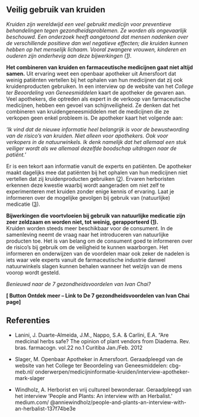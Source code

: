 ## Veilig gebruik van kruiden

_Kruiden zijn wereldwijd een veel gebruikt medicijn voor preventieve behandelingen tegen gezondheidsproblemen. Ze worden als ongevaarlijk beschouwd. Een onderzoek heeft aangetoond dat mensen nadenken over de verschillende positieve dan wel negatieve effecten; die kruiden kunnen hebben op het menselijk lichaam. Vooral zwangere vrouwen, kinderen en ouderen zijn onderhevig aan deze bijwerkingen ([1](http://www.scielo.br/scielo.php?script=sci_arttext&pid=S0102-695X2012000100004))._

**Het combineren van kruiden en farmaceutische medicijnen gaat niet altijd samen.**
Uit ervaring weet een openbaar apotheker uit Amersfoort dat weinig patiënten vertellen bij het ophalen van hun medicijnen dat zij ook kruidenproducten gebruiken. In een interview op de website van het _College ter Beoordeling van Geneesmiddelen_ kaart de apotheker de gevaren aan. Veel apothekers, die optreden als expert in de verkoop van farmaceutische medicijnen, hebben een gevoel van schijnveiligheid. Ze denken dat het combineren van kruidengeneesmiddelen met de medicijnen die ze verkopen geen enkel probleem is. De apotheker kaart het volgende aan:

_‘Ik vind dat de nieuwe informatie heel belangrijk is voor de bewustwording van de risico’s van kruiden. Niet alleen voor apothekers. Ook voor verkopers in de natuurwinkels. Ik denk namelijk dat het allemaal een stuk veiliger wordt als we allemaal dezelfde boodschap uitdragen naar de patiënt.’_ 

Er is een tekort aan informatie vanuit de experts en patiënten. De apotheker maakt dagelijks mee dat patiënten bij het ophalen van hun medicijnen niet vertellen dat zij kruidenproducten gebruiken ([2](https://www.cbg-meb.nl/onderwerpen/medicijninformatie-kruiden/interview-apotheker-mark-slager)). Ervaren herboristen erkennen deze kwestie waarbij wordt aangeraden om niet zelf te experimenteren met kruiden zonder enige kennis of ervaring. Laat je informeren over de mogelijke gevolgen bij gebruik van (natuurlijke) medicatie ([3](https://medium.com/@anniewindholz/people-and-plants-an-interview-with-an-herbalist-137f74be3e?)).

**Bijwerkingen die voortvloeien bij gebruik van natuurlijke medicatie zijn zeer zeldzaam en worden niet, tot weinig, gerapporteerd ([1](http://www.scielo.br/scielo.php?script=sci_arttext&pid=S0102-695X2012000100004)).** <br> Kruiden worden steeds meer beschikbaar voor de consument. In de samenleving neemt de vraag naar het introduceren van natuurlijke producten toe. Het is van belang om de consument goed te informeren over de risico’s bij gebruik om de veiligheid te kunnen waarborgen. Het informeren en onderwijzen van de voordelen maar ook zeker de nadelen is iets waar vele experts vanuit de farmaceutische industrie danwel natuurwinkels slagen kunnen behalen wanneer het welzijn van de mens voorop wordt gesteld. 


_Benieuwd naar de 7 gezondheidsvoordelen van Ivan Chai?_

**[ Button Ontdek meer – Link to De 7 gezondheidsvoordelen van Ivan Chai page]**

## Referenties 

* Lanini, J. Duarte-Almeida, J.M., Nappo, S.A. & Carlini, E.A. “Are medicinal herbs safe? The opinion of plant vendors from Diadema. Rev. bras. farmacogn. vol.22 no.1 Curitiba Jan./Feb. 2012 

* Slager, M. Openbaar Apotheker in Amersfoort. Geraadpleegd  van de website van het College ter Beoordeling van Geneesmiddelen: cbg-meb.nl/ onderwerpen/medicijninformatie-kruiden/interview-apotheker-mark-slager

* Windholz, A. Herborist en vrij cultureel bewonderaar. Geraadpleegd van het interview  ‘People and Plants: An interview with an Herbalist.’ medium.com/ @anniewindholz/people-and-plants-an-interview-with-an-herbalist-137f74be3e
